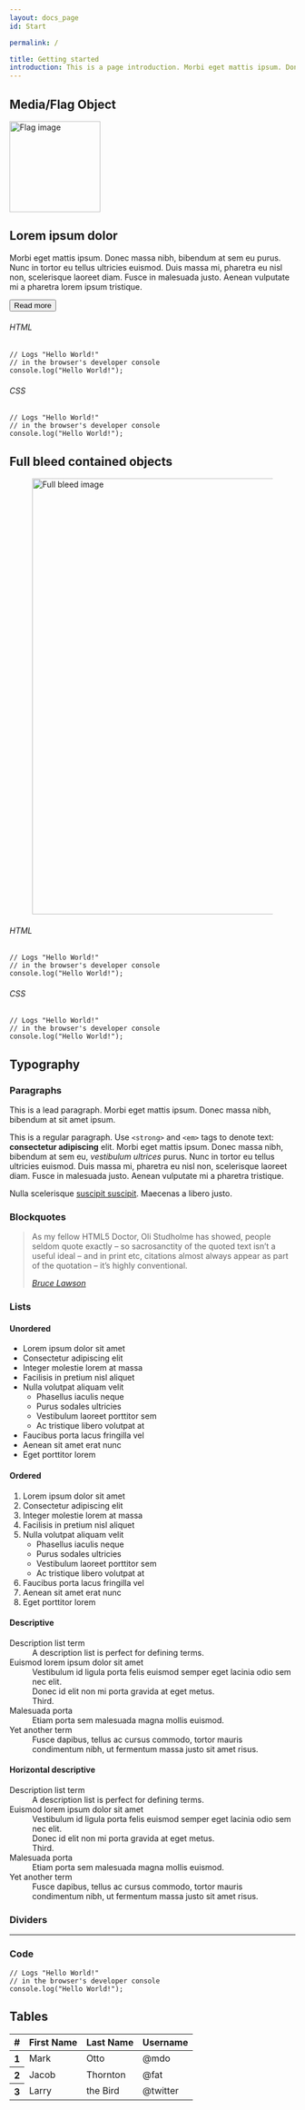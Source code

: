 ```yaml
---
layout: docs_page
id: Start

permalink: /

title: Getting started
introduction: This is a page introduction. Morbi eget mattis ipsum. Donec massa nibh, bibendum at sit amet ipsum.
---
```


<h2>Media/Flag Object</h2>
<div class="demo-example">
  <article class="flag flag--top">
    <div class="flag__media">
      <img alt="Flag image" width="160" height="160" src="https://placebear.com/g/320/320" />
    </div>
    <div class="flag__body">
      <h1 class="flag__title">Lorem ipsum dolor</h1>
      <p>Morbi eget mattis ipsum. Donec massa nibh, bibendum at sem eu purus. Nunc in tortor eu tellus ultricies euismod. Duis massa mi, pharetra eu nisl non, scelerisque laoreet diam. Fusce in malesuada justo. Aenean vulputate mi a pharetra lorem ipsum tristique.</p>
      <button class="button button--base-light" type="button"><span>Read more</span></button>
    </div>
  </article>
  <div class="demo-example__inset">
    <h6>HTML</h6>
<pre><code>// Logs &quot;Hello World!&quot;
// in the browser's developer console
console.log(&quot;Hello World!&quot;);
</code></pre>
    <h6>CSS</h6>
<pre><code>// Logs &quot;Hello World!&quot;
// in the browser's developer console
console.log(&quot;Hello World!&quot;);
</code></pre>
  </div>
</div>

<h2>Full bleed contained objects</h2>

<div class="demo-example clipped">
  <figure class="bleed bleed--full">
    <img width="2560" height="768" alt="Full bleed image" src="https://placebear.com/g/5120/1536" />
  </figure>
  <div class="demo-example__inset">
    <h6>HTML</h6>
<pre><code>// Logs &quot;Hello World!&quot;
// in the browser's developer console
console.log(&quot;Hello World!&quot;);
</code></pre>
    <h6>CSS</h6>
<pre><code>// Logs &quot;Hello World!&quot;
// in the browser's developer console
console.log(&quot;Hello World!&quot;);
</code></pre>
  </div>
</div>

<h2>Typography</h2>

<h3>Paragraphs</h3>
<p class="lead">This is a lead paragraph. Morbi eget mattis ipsum. Donec massa nibh, bibendum at sit amet ipsum.</p>
<p>This is a regular paragraph. Use <code>&lt;strong&gt;</code> and <code>&lt;em&gt;</code> tags to denote text: <strong>consectetur adipiscing</strong> elit. Morbi eget mattis ipsum. Donec massa nibh, bibendum at sem eu, <em>vestibulum ultrices</em> purus. Nunc in tortor eu tellus ultricies euismod. Duis massa mi, pharetra eu nisl non, scelerisque laoreet diam. Fusce in malesuada justo. Aenean vulputate mi a pharetra tristique.</p>
<p>Nulla scelerisque <a href="#" title="Visit link">suscipit suscipit</a>. Maecenas a libero justo.</p>

<h3>Blockquotes</h3>
<blockquote>
  <p>As my fellow HTML5 Doctor, Oli Studholme has showed, people seldom quote exactly 
  – so sacrosanctity of the quoted text isn’t a useful ideal – and in print etc, 
  citations almost always appear as part of the quotation – it’s highly conventional.</p>
  <footer>
    <cite><a href="http://www.brucelawson.co.uk/2013/on-citing-quotations-again/">Bruce Lawson</a></cite>
  </footer>
</blockquote>

<h3>Lists</h3>

<h4>Unordered</h4>
<ul>
  <li>Lorem ipsum dolor sit amet</li>
  <li>Consectetur adipiscing elit</li>
  <li>Integer molestie lorem at massa</li>
  <li>Facilisis in pretium nisl aliquet</li>
  <li>Nulla volutpat aliquam velit
    <ul>
      <li>Phasellus iaculis neque</li>
      <li>Purus sodales ultricies</li>
      <li>Vestibulum laoreet porttitor sem</li>
      <li>Ac tristique libero volutpat at</li>
    </ul>
  </li>
  <li>Faucibus porta lacus fringilla vel</li>
  <li>Aenean sit amet erat nunc</li>
  <li>Eget porttitor lorem</li>
</ul>

<h4>Ordered</h4>
<ol>
  <li>Lorem ipsum dolor sit amet</li>
  <li>Consectetur adipiscing elit</li>
  <li>Integer molestie lorem at massa</li>
  <li>Facilisis in pretium nisl aliquet</li>
  <li>Nulla volutpat aliquam velit
    <ul>
      <li>Phasellus iaculis neque</li>
      <li>Purus sodales ultricies</li>
      <li>Vestibulum laoreet porttitor sem</li>
      <li>Ac tristique libero volutpat at</li>
    </ul>
  </li>
  <li>Faucibus porta lacus fringilla vel</li>
  <li>Aenean sit amet erat nunc</li>
  <li>Eget porttitor lorem</li>
</ol>

<h4>Descriptive</h4>
<dl>
  <dt>Description list term</dt>
  <dd>A description list is perfect for defining terms.</dd>

  <dt>Euismod lorem ipsum dolor sit amet</dt>
  <dd>Vestibulum id ligula porta felis euismod semper eget lacinia odio sem nec elit.</dd>
  <dd>Donec id elit non mi porta gravida at eget metus.</dd>
  <dd>Third.</dd>

  <dt>Malesuada porta</dt>
  <dd>Etiam porta sem malesuada magna mollis euismod.</dd>

  <dt>Yet another term</dt>
  <dd>Fusce dapibus, tellus ac cursus commodo, tortor mauris condimentum nibh, ut fermentum massa justo sit amet risus.</dd>
</dl>

<h4>Horizontal descriptive</h4>
<dl class="dl-horizontal">
  <dt>Description list term</dt>
  <dd>A description list is perfect for defining terms.</dd>

  <dt>Euismod lorem ipsum dolor sit amet</dt>
  <dd>Vestibulum id ligula porta felis euismod semper eget lacinia odio sem nec elit.</dd>
  <dd>Donec id elit non mi porta gravida at eget metus.</dd>
  <dd>Third.</dd>

  <dt>Malesuada porta</dt>
  <dd>Etiam porta sem malesuada magna mollis euismod.</dd>

  <dt>Yet another term</dt>
  <dd>Fusce dapibus, tellus ac cursus commodo, tortor mauris condimentum nibh, ut fermentum massa justo sit amet risus.</dd>
</dl>

<h3>Dividers</h3>
<hr />

<h3>Code</h3>
<pre><code>// Logs &quot;Hello World!&quot;
// in the browser's developer console
console.log(&quot;Hello World!&quot;);
</code></pre>

<h2>Tables</h2>

<table class="table table--zebra">
  <thead>
    <tr>
      <th>#</th>
      <th>First Name</th>
      <th>Last Name</th>
      <th>Username</th>
    </tr>
  </thead>
  <tbody>
    <tr>
      <th scope="row">1</th>
      <td>Mark</td>
      <td>Otto</td>
      <td>@mdo</td>
    </tr>
    <tr>
      <th scope="row">2</th>
      <td>Jacob</td>
      <td>Thornton</td>
      <td>@fat</td>
    </tr>
    <tr>
      <th scope="row">3</th>
      <td>Larry</td>
      <td>the Bird</td>
      <td>@twitter</td>
    </tr>
  </tbody>
</table>
